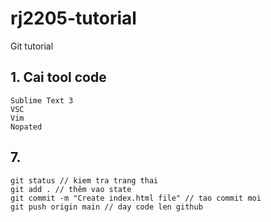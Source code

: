 # rj2205-tutorial
Git tutorial

## 1. Cai tool code
	Sublime Text 3
	VSC
	Vim
	Nopated


## 7. 
	git status // kiem tra trang thai
    git add . // thêm vao state
    git commit -m "Create index.html file" // tao commit moi
    git push origin main // day code len github
